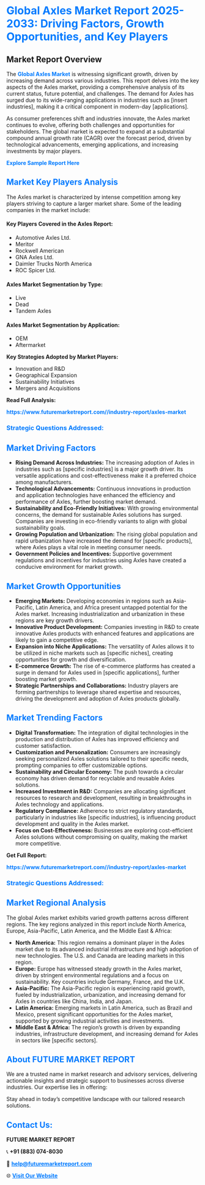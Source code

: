 <h1 style="color: #007BFF;">Global Axles Market Report 2025-2033: Driving Factors, Growth Opportunities, and Key Players</h1>

<section id="overview">
<h2>Market Report Overview</h2>
<p>The <a href="https://www.futuremarketreport.com//industry-report/axles-market" style="color: #007BFF; text-decoration: none;"><strong>Global Axles Market</strong></a> is witnessing significant growth, driven by increasing demand across various industries. This report delves into the key aspects of the Axles market, providing a comprehensive analysis of its current status, future potential, and challenges. The demand for Axles has surged due to its wide-ranging applications in industries such as [insert industries], making it a critical component in modern-day [applications].</p>
<p>As consumer preferences shift and industries innovate, the Axles market continues to evolve, offering both challenges and opportunities for stakeholders. The global market is expected to expand at a substantial compound annual growth rate (CAGR) over the forecast period, driven by technological advancements, emerging applications, and increasing investments by major players.</p>
</section>

<section id="overview">
<p><a href="https://www.futuremarketreport.com//request-sample/reportId=62488" style="color: #007BFF; text-decoration: none;"><strong>Explore Sample Report Here</strong></a></p>
</section>

<section id="key-players">
<h2 style="color: #007BFF;">Market Key Players Analysis</h2>
<p>The Axles market is characterized by intense competition among key players striving to capture a larger market share. Some of the leading companies in the market include:</p>
<h4>Key Players Covered in the Axles Report:</h4>
<ul><li>Automotive Axles Ltd.</li><li>Meritor</li><li>Rockwell American</li><li>GNA Axles Ltd.</li><li>Daimler Trucks North America</li><li>ROC Spicer Ltd.</li></ul>
<h4>Axles Market Segmentation by Type:</h4>
<ul><li>Live</li><li>Dead</li><li>Tandem Axles</li></ul>

<h4>Axles Market Segmentation by Application:</h4>
<ul><li>OEM</li><li>Aftermarket</li></ul>
<p><strong>Key Strategies Adopted by Market Players:</strong></p>
<ul>
<li>Innovation and R&D</li>
<li>Geographical Expansion</li>
<li>Sustainability Initiatives</li>
<li>Mergers and Acquisitions</li>
</ul>
</section>

<section>
<p><strong>Read Full Analysis: </strong></p><a href="https://www.futuremarketreport.com//industry-report/axles-market" style="color: #007BFF; text-decoration: none;"><strong>https://www.futuremarketreport.com//industry-report/axles-market</strong></a>
<h3 style="color: #007BFF;">Strategic Questions Addressed:</h3>
</section>

<section id="driving-factors">
<h2 style="color: #007BFF;">Market Driving Factors</h2>
<ul>
<li><strong>Rising Demand Across Industries:</strong> The increasing adoption of Axles in industries such as [specific industries] is a major growth driver. Its versatile applications and cost-effectiveness make it a preferred choice among manufacturers.</li>
<li><strong>Technological Advancements:</strong> Continuous innovations in production and application technologies have enhanced the efficiency and performance of Axles, further boosting market demand.</li>
<li><strong>Sustainability and Eco-Friendly Initiatives:</strong> With growing environmental concerns, the demand for sustainable Axles solutions has surged. Companies are investing in eco-friendly variants to align with global sustainability goals.</li>
<li><strong>Growing Population and Urbanization:</strong> The rising global population and rapid urbanization have increased the demand for [specific products], where Axles plays a vital role in meeting consumer needs.</li>
<li><strong>Government Policies and Incentives:</strong> Supportive government regulations and incentives for industries using Axles have created a conducive environment for market growth.</li>
</ul>
</section>

<section id="growth-opportunities">
<h2 style="color: #007BFF;">Market Growth Opportunities</h2>
<ul>
<li><strong>Emerging Markets:</strong> Developing economies in regions such as Asia-Pacific, Latin America, and Africa present untapped potential for the Axles market. Increasing industrialization and urbanization in these regions are key growth drivers.</li>
<li><strong>Innovative Product Development:</strong> Companies investing in R&D to create innovative Axles products with enhanced features and applications are likely to gain a competitive edge.</li>
<li><strong>Expansion into Niche Applications:</strong> The versatility of Axles allows it to be utilized in niche markets such as [specific niches], creating opportunities for growth and diversification.</li>
<li><strong>E-commerce Growth:</strong> The rise of e-commerce platforms has created a surge in demand for Axles used in [specific applications], further boosting market growth.</li>
<li><strong>Strategic Partnerships and Collaborations:</strong> Industry players are forming partnerships to leverage shared expertise and resources, driving the development and adoption of Axles products globally.</li>
</ul>
</section>

<section id="trending-factors">
<h2 style="color: #007BFF;">Market Trending Factors</h2>
<ul>
<li><strong>Digital Transformation:</strong> The integration of digital technologies in the production and distribution of Axles has improved efficiency and customer satisfaction.</li>
<li><strong>Customization and Personalization:</strong> Consumers are increasingly seeking personalized Axles solutions tailored to their specific needs, prompting companies to offer customizable options.</li>
<li><strong>Sustainability and Circular Economy:</strong> The push towards a circular economy has driven demand for recyclable and reusable Axles solutions.</li>
<li><strong>Increased Investment in R&D:</strong> Companies are allocating significant resources to research and development, resulting in breakthroughs in Axles technology and applications.</li>
<li><strong>Regulatory Compliance:</strong> Adherence to strict regulatory standards, particularly in industries like [specific industries], is influencing product development and quality in the Axles market.</li>
<li><strong>Focus on Cost-Effectiveness:</strong> Businesses are exploring cost-efficient Axles solutions without compromising on quality, making the market more competitive.</li>
</ul>
</section>

<section>
<p><strong>Get Full Report: </strong></p><a href="https://www.futuremarketreport.com//industry-report/axles-market" style="color: #007BFF; text-decoration: none;"><strong>https://www.futuremarketreport.com//industry-report/axles-market</strong></a>
<h3 style="color: #007BFF;">Strategic Questions Addressed:</h3>
</section>


<section id="regional-analysis">
<h2 style="color: #007BFF;">Market Regional Analysis</h2>
<p>The global Axles market exhibits varied growth patterns across different regions. The key regions analyzed in this report include North America, Europe, Asia-Pacific, Latin America, and the Middle East & Africa:</p>
<ul>
<li><strong>North America:</strong> This region remains a dominant player in the Axles market due to its advanced industrial infrastructure and high adoption of new technologies. The U.S. and Canada are leading markets in this region.</li>
<li><strong>Europe:</strong> Europe has witnessed steady growth in the Axles market, driven by stringent environmental regulations and a focus on sustainability. Key countries include Germany, France, and the U.K.</li>
<li><strong>Asia-Pacific:</strong> The Asia-Pacific region is experiencing rapid growth, fueled by industrialization, urbanization, and increasing demand for Axles in countries like China, India, and Japan.</li>
<li><strong>Latin America:</strong> Emerging markets in Latin America, such as Brazil and Mexico, present significant opportunities for the Axles market, supported by growing industrial activities and investments.</li>
<li><strong>Middle East & Africa:</strong> The region’s growth is driven by expanding industries, infrastructure development, and increasing demand for Axles in sectors like [specific sectors].</li>
</ul>
</section>

<footer>
<h2 style="color: #007BFF;">About FUTURE MARKET REPORT</h2>
<p>We are a trusted name in market research and advisory services, delivering actionable insights and strategic support to businesses across diverse industries. Our expertise lies in offering:</p>

<p>Stay ahead in today’s competitive landscape with our tailored research solutions.</p>

<h2 style="color: #007BFF;">Contact Us:</h2>
<p><strong>FUTURE MARKET REPORT</strong></p>
<p>📞 <strong>+91 (883) 074-8030</strong></p>
<p>📧 <strong><a href="mailto:help@futuremarketreport.com" style="color: #007BFF;">help@futuremarketreport.com</a></strong></p>
<p>🌐 <strong><a href="https://www.futuremarketreport.com/" style="color: #007BFF;">Visit Our Website</a></strong></p>
</footer>
